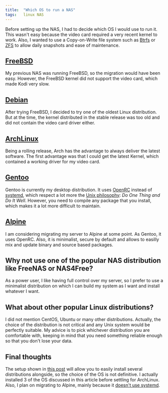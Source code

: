 ```yaml
---
title:  "Which OS to run a NAS"
tags:   linux NAS
---
```


Before setting up the NAS, I had to decide which OS I would use to run it. This
wasn't easy because the video card required a very recent kernel to work. Also,
I wanted to use a Copy-on-Write file system such as [Btrfs][] or [ZFS][] to
allow daily snapshots and ease of maintenance.

## [FreeBSD][]

My previous NAS was running FreeBSD, so the migration would have been easy.
However, the FreeBSD kernel did not support the video card, which made Kodi
very slow.

## [Debian][]

After trying FreeBSD, I decided to try one of the oldest Linux distribution.
But at the time, the kernel distributed in the stable release was too old and
did not contain the video card driver either.

## [ArchLinux][]

Being a rolling release, Arch has the advantage to always deliver the
latest software. The first advantage was that I could get the latest
Kernel, which contained a working driver for my video card.

## [Gentoo][]

Gentoo is currently my desktop distribution. It uses [OpenRC][] instead of
[systemd][], which respect a lot more the [Unix philosophy][Unix]: *Do One
Thing and Do It Well*. However, you need to compile any package that you
install, which makes it a lot more difficult to maintain.

## [Alpine][]

I am considering migrating my server to Alpine at some point. As Gentoo, it
uses OpenRC. Also, it is minimalist, secure by default and allows to easilly
mix and update binary and source based packages.

## Why not use one of the popular NAS distribution like FreeNAS or NAS4Free?

As a power user, I like having full control over my server, so I prefer to use
a minimalist distribution on which I can build my system as I want and install
whatever I want.

## What about other popular Linux distributions?

I did not mention CentOS, Ubuntu or many other distributions. Actually, the
choice of the distribution is not critical and any Unix system would be
perfectly suitable. My advice is to pick whichever distribution you are
comfortable with, keeping in mind that you need something reliable enough so
that you don't lose your data.

## Final thoughts

The setup shown in [this post][next_post] will allow you to easily install
several distributions alongside, so the choice of the OS is not
definitive. I actually installed 3 of the OS discussed in this article before
settling for ArchLinux. Also, I plan on migrating to Alpine, mainly because it
[doesn't use systemd][wo-systemd].

[next_post]:   2016-12-10-setting-up-the-nas.markdown
[Btrfs]:       https://btrfs.wiki.kernel.org/index.php/Main_Page
[OpenRC]:      https://wiki.gentoo.org/wiki/OpenRC
[systemd]:     https://www.freedesktop.org/wiki/Software/systemd/
[wo-systemd]:  http://without-systemd.org/wiki/index.php/Main_Page
[Unix]:        https://en.wikipedia.org/wiki/Unix_philosophy#Do_One_Thing_and_Do_It_Well
[ZFS]:         https://www.freebsd.org/doc/handbook/zfs.html
[FreeBSD]:     https://www.freebsd.org/
[Debian]:      https://www.debian.org/
[ArchLinux]:   https://www.archlinux.org/
[Gentoo]:      https://www.gentoo.org/
[Alpine]:      https://www.alpine.org/
